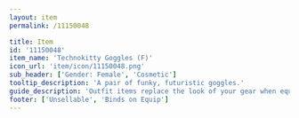 ```yaml
---
layout: item
permalink: /11150048

title: Item
id: '11150048'
item_name: 'Technokitty Goggles (F)'
icon_url: 'item/icon/11150048.png'
sub_header: ['Gender: Female', 'Cosmetic']
tooltip_description: 'A pair of funky, futuristic goggles.'
guide_description: 'Outfit items replace the look of your gear when equipped.'
footer: ['Unsellable', 'Binds on Equip']
---
```

